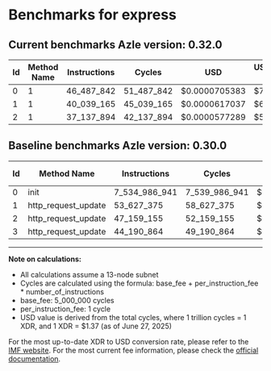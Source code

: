 # Benchmarks for express

## Current benchmarks Azle version: 0.32.0
| Id | Method Name | Instructions | Cycles | USD | USD/Million Calls | Change |
|-----------|-------------|------------|--------|-----|--------------|-------|
| 0 | 1 | 46_487_842 | 51_487_842 | $0.0000705383 | $70.53 | <font color="green">-7_488_499_099</font> |
| 1 | 1 | 40_039_165 | 45_039_165 | $0.0000617037 | $61.70 | <font color="green">-13_588_210</font> |
| 2 | 1 | 37_137_894 | 42_137_894 | $0.0000577289 | $57.72 | <font color="green">-10_021_261</font> |

## Baseline benchmarks Azle version: 0.30.0
| Id | Method Name | Instructions | Cycles | USD | USD/Million Calls |
|-----------|-------------|------------|--------|-----|--------------|
| 0 | init | 7_534_986_941 | 7_539_986_941 | $0.0103297821 | $10_329.78 |
| 1 | http_request_update | 53_627_375 | 58_627_375 | $0.0000803195 | $80.31 |
| 2 | http_request_update | 47_159_155 | 52_159_155 | $0.0000714580 | $71.45 |
| 3 | http_request_update | 44_190_864 | 49_190_864 | $0.0000673915 | $67.39 |



---

**Note on calculations:**
- All calculations assume a 13-node subnet
- Cycles are calculated using the formula: base_fee + per_instruction_fee \* number_of_instructions
- base_fee: 5_000_000 cycles
- per_instruction_fee: 1 cycle
- USD value is derived from the total cycles, where 1 trillion cycles = 1 XDR, and 1 XDR = $1.37 (as of June 27, 2025)

For the most up-to-date XDR to USD conversion rate, please refer to the [IMF website](https://www.imf.org/external/np/fin/data/rms_sdrv.aspx).
For the most current fee information, please check the [official documentation](https://internetcomputer.org/docs/references/cycles-cost-formulas).